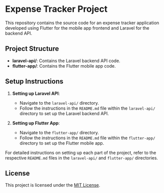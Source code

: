 # Expense Tracker Project

This repository contains the source code for an expense tracker application developed using Flutter for the mobile app frontend and Laravel for the backend API.

## Project Structure

- **laravel-api/**: Contains the Laravel backend API code.
- **flutter-app/**: Contains the Flutter mobile app code.

## Setup Instructions

1. **Setting up Laravel API**:
   - Navigate to the `laravel-api/` directory.
   - Follow the instructions in the `README.md` file within the `laravel-api/` directory to set up the Laravel backend API.

2. **Setting up Flutter App**:
   - Navigate to the `flutter-app/` directory.
   - Follow the instructions in the `README.md` file within the `flutter-app/` directory to set up the Flutter mobile app.

For detailed instructions on setting up each part of the project, refer to the respective `README.md` files in the `laravel-api/` and `flutter-app/` directories.


## License

This project is licensed under the [MIT License](LICENSE).

